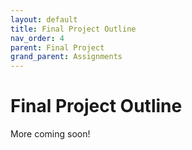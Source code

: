 ```yaml
---
layout: default
title: Final Project Outline
nav_order: 4
parent: Final Project
grand_parent: Assignments
---
```

# Final Project Outline
More coming soon!
